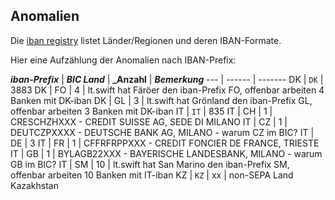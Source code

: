 ## Anomalien

Die [iban registry](https://www.swift.com/resource/iban-registry-pdf) listet Länder/Regionen und deren IBAN-Formate.

Hier eine Aufzählung der Anomalien nach IBAN-Prefix:

**_iban-Prefix_** | **_BIC Land_** | **_Anzahl** | **_Bemerkung_**
--- | ------ | -------
DK  | `DK`	 | 3883 
DK  | FO	 | 4  | lt.swift hat Färöer den iban-Prefix FO, offenbar arbeiten 4 Banken mit DK-iban
DK  | GL	 | 3  | lt.swift hat Grönland den iban-Prefix GL, offenbar arbeiten 3 Banken mit DK-iban
IT  | `IT`  | 835
IT  | CH	 | 1  | CRESCHZHXXX - CREDIT SUISSE AG,	SEDE DI MILANO
IT  | CZ	 | 1  | DEUTCZPXXXX - DEUTSCHE BANK AG, MILANO - warum CZ im BIC?
IT  | DE	 | 3
IT  | FR	 | 1  | CFFRFRPPXXX - CREDIT FONCIER DE FRANCE, TRIESTE
IT  | GB	 | 1  | BYLAGB22XXX - BAYERISCHE LANDESBANK, MILANO - warum GB im BIC?
IT  | SM	 | 10 | lt.swift hat San Marino den iban-Prefix SM, offenbar arbeiten 10 Banken mit IT-iban
KZ  | `KZ`  | xx | non-SEPA Land Kazakhstan